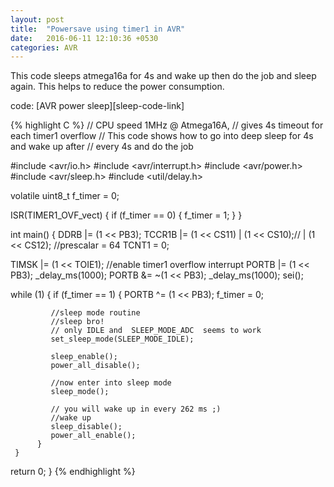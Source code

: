 ```yaml
---
layout: post
title:  "Powersave using timer1 in AVR"
date:   2016-06-11 12:10:36 +0530
categories: AVR
---
```

This code sleeps atmega16a for 4s and wake up then do the job and sleep again.
This helps to reduce the power consumption.

code: [AVR power sleep][sleep-code-link]

{% highlight C %}
// CPU speed 1MHz @ Atmega16A,
// gives 4s timeout for each timer1 overflow
// This code shows how to go into deep sleep for 4s and wake up after 
// every 4s and do the job

#include <avr/io.h>
#include <avr/interrupt.h>
#include <avr/power.h>
#include <avr/sleep.h>
#include <util/delay.h>

volatile uint8_t f_timer = 0;

ISR(TIMER1_OVF_vect)
{
   if (f_timer == 0)
     {
        f_timer = 1;
     }
}

int main()
{
   DDRB |= (1 << PB3);
   TCCR1B |= (1 << CS11) | (1 << CS10);// | (1 << CS12); //prescalar = 64
   TCNT1 = 0;

   TIMSK |= (1 << TOIE1); //enable timer1 overflow interrupt
   PORTB |= (1 << PB3);
   _delay_ms(1000);
   PORTB &= ~(1 << PB3);
   _delay_ms(1000);
   sei();

   while (1)
     {
        if (f_timer == 1)
          {
             PORTB ^= (1 << PB3);
             f_timer = 0;

             //sleep mode routine
             //sleep bro!
             // only IDLE and  SLEEP_MODE_ADC  seems to work
             set_sleep_mode(SLEEP_MODE_IDLE);

             sleep_enable();
             power_all_disable();

             //now enter into sleep mode
             sleep_mode();

             // you will wake up in every 262 ms ;)
             //wake up
             sleep_disable();
             power_all_enable();
          }
     }

   return 0;
}
{% endhighlight %}
